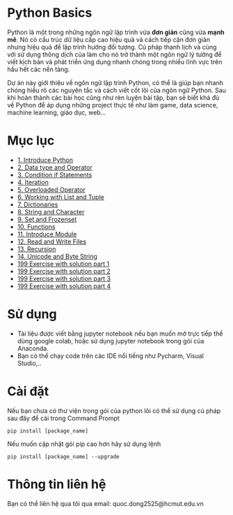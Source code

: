 # Python Basics
Python là một trong những ngôn ngữ lập trình vừa **đơn giản** cũng vừa **mạnh mẽ**. Nó có cấu trúc dữ liệu cấp cao hiệu quả và cách tiếp cận đơn giản nhưng hiệu quả để lập trình hướng đối tượng. Cú pháp thanh lịch và cùng với sử dụng thông dịch của  làm cho nó trở thành một ngôn ngữ lý tưởng để viết kịch bản và phát triển ứng dụng nhanh chóng trong nhiều lĩnh vực trên hầu hết các nền tảng.

Dự án này giới thiệu về ngôn ngữ lập trình Python, có thể là giúp bạn nhanh chóng hiểu rõ các nguyên tắc và cách viết cốt lõi của ngôn ngữ Python. Sau khi hoàn thành các bài học cũng như rèn luyện bài tập, bạn sẽ biết khá đủ về Python để áp dụng những project thực tế như làm game, data science, machine learning, giáo dục, web...
# Mục lục
+ [1. Introduce Python](https://github.com/CrackerLambda/PythonBasics/blob/main/01_Introduce_Python.ipynb)
+ [2. Data type and Operator](https://github.com/CrackerLambda/PythonBasics/blob/main/02_Data_type_and_Operator.ipynb)
+ [3. Condition if Statements](https://github.com/CrackerLambda/PythonBasics/blob/main/03_Condition_if_Statements%20.ipynb)
+ [4. Iteration](https://github.com/RootsLambda/Python-Basics/blob/main/04_Iteration.ipynb)
+ [5. Overloaded Operator](https://github.com/RootsLambda/Python-Basics/blob/main/05_Overloaded_Operator.ipynb)
+ [6. Working with List and Tuple](https://github.com/RootsLambda/PythonBasics/blob/main/06_Working_with_List_and_Tuple.ipynb)
+ [7. Dictionaries](https://github.com/RootsLambda/Python-Basics/blob/main/07_Dictionaries.ipynb)
+ [8. String and Character](https://github.com/RootsLambda/Python-Basics/blob/main/08_String_and_Character.ipynb)
+ [9. Set and Frozenset](https://github.com/RootsLambda/Python-Basics/blob/main/09_Set_and_Frozenset.ipynb)
+ [10. Functions](https://github.com/RootsLambda/Python-Basics/blob/main/10_Functions.ipynb)
+ [11. Introduce Module](https://github.com/RootsLambda/Python-Basics/blob/main/11_Introduce_Module.ipynb)
+ [12. Read and Write Files](https://github.com/RootsLambda/Python-Basics/blob/main/12_Read_and_Write_Files.ipynb)
+ [13. Recursion](https://github.com/CrackerLambda/PythonBasics/blob/main/13_Recursion.ipynb)
+ [14. Unicode and Byte String](https://github.com/RootsLambda/Python-Basics/blob/main/14_Unicode_and_Byte_String.ipynb)
+ [199 Exercise with solution part 1](https://github.com/RootsLambda/Python-Basics/blob/main/15_Python_Exercises_with%20Solution_part_1.ipynb)
+ [199 Exercise with solution part 2](https://github.com/RootsLambda/Python-Basics/blob/main/16_%20Python_Exercises_with%20Solution_part_2.ipynb)
+ [199 Exercise with solution part 3](https://github.com/RootsLambda/Python-Basics/blob/main/17_%20Python_Exercises_with%20Solution_part_3.ipynb)
+ [199 Exercise with solution part 4](https://github.com/RootsLambda/Python-Basics/blob/main/18_%20Python_Exercises_with%20Solution_part_4.ipynb)
# Sử dụng
+ Tài liệu được viết bằng jupyter notebook nếu bạn muốn mở trực tiếp thể dùng google colab, hoặc sử dụng jupyter notebook trong gói của Anaconda.
+ Bạn có thể chạy code trên các IDE nổi tiếng như Pycharm, Visual Studio,.. 

# Cài đặt
Nếu bạn chưa có thư viện trong gói của python lõi có thể sử dụng cú pháp sau đây để cài trong Command Prompt

`pip install [package_name]`

Nếu muốn cập nhật gói pip cao hơn hãy sử dụng lệnh

`pip install [package_name] --upgrade`
# Thông tin liên hệ
Bạn có thể liên hệ qua tôi qua email: quoc\.dong2525@hcmut\.edu\.vn
